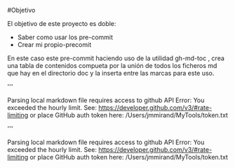 
#Objetivo

El objetivo de este proyecto es doble:
 * Saber como usar los pre-commit
 * Crear mi propio-precomit


En este caso este pre-commit haciendo uso de la utilidad gh-md-toc , crea
una tabla de contenidos compueta por la unión de todos los ficheros md que hay
en el directorio doc y la inserta entre las marcas para este uso.

'''
<!--ts-->

Parsing local markdown file requires access to github API
Error: You exceeded the hourly limit. See: https://developer.github.com/v3/#rate-limiting
or place GitHub auth token here: /Users/jmmirand/MyTools/token.txt

<!-- Added by: jmmirand, at: Sat Dec 26 18:51:47 CET 2020 -->

<!--te-->
'''


<!--ts-->

Parsing local markdown file requires access to github API
Error: You exceeded the hourly limit. See: https://developer.github.com/v3/#rate-limiting
or place GitHub auth token here: /Users/jmmirand/MyTools/token.txt

<!-- Added by: jmmirand, at: Sat Dec 26 18:51:47 CET 2020 -->

<!--te-->
